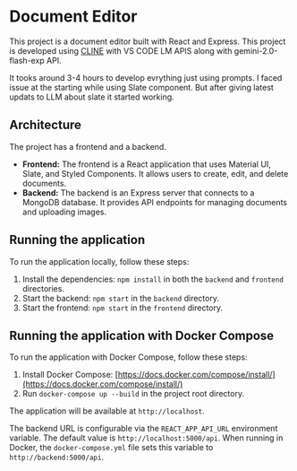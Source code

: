 # Document Editor

This project is a document editor built with React and Express.
This project is developed using [CLINE](https://github.com/cline/cline) with VS CODE LM APIS along with gemini-2.0-flash-exp API.

It tooks around 3-4 hours to develop evrything just using prompts. I faced issue at the starting while using Slate component. But after giving latest updats to LLM about slate it started working.


## Architecture

The project has a frontend and a backend.

*   **Frontend:** The frontend is a React application that uses Material UI, Slate, and Styled Components. It allows users to create, edit, and delete documents.
*   **Backend:** The backend is an Express server that connects to a MongoDB database. It provides API endpoints for managing documents and uploading images.

## Running the application

To run the application locally, follow these steps:

1.  Install the dependencies:
    `npm install` in both the `backend` and `frontend` directories.
2.  Start the backend:
    `npm start` in the `backend` directory.
3.  Start the frontend:
    `npm start` in the `frontend` directory.

## Running the application with Docker Compose

To run the application with Docker Compose, follow these steps:

1.  Install Docker Compose:
    [https://docs.docker.com/compose/install/](https://docs.docker.com/compose/install/)
2.  Run `docker-compose up --build` in the project root directory.

The application will be available at `http://localhost`.

The backend URL is configurable via the `REACT_APP_API_URL` environment variable. The default value is `http://localhost:5000/api`. When running in Docker, the `docker-compose.yml` file sets this variable to `http://backend:5000/api`.
